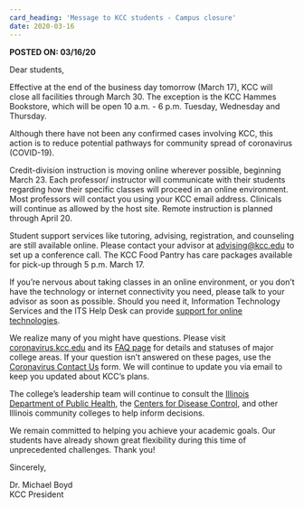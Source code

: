 ```yaml
---
card_heading: 'Message to KCC students - Campus closure'
date: 2020-03-16
---
```


<p><strong>POSTED ON: 03/16/20</strong></p>
<p><strong></strong>Dear students,</p>
<p>Effective at the end of the business day tomorrow (March 17), KCC will close all facilities through March 30. The exception is the KCC Hammes Bookstore, which will be open 10 a.m. - 6 p.m. Tuesday, Wednesday and Thursday.</p>
<p>Although there have not been any confirmed cases involving KCC, this action is to reduce potential pathways for community spread of coronavirus (COVID-19).</p>
<p>Credit-division instruction is moving online wherever possible, beginning March 23. Each professor/ instructor will communicate with their students regarding how their specific classes will proceed in an online environment. Most professors will contact you using your KCC email address. Clinicals will continue as allowed by the host site. Remote instruction is planned through April 20.</p>
<p>Student support services like tutoring, advising, registration, and counseling are still available online. Please contact your advisor at <a target="_blank" rel="noopener noreferrer" href="mailto:advising@kcc.edu">advising@kcc.edu</a> to set up a conference call. The KCC Food Pantry has care packages available for pick-up through 5 p.m. March 17.</p>
<p>If you&rsquo;re nervous about taking classes in an online environment, or you don&rsquo;t have the technology or internet connectivity you need, please talk to your advisor as soon as possible. Should you need it, Information Technology Services and the ITS Help Desk can provide <a target="_blank" rel="noopener noreferrer" href="http://www.kcc.edu/students/helpful/it/Pages/helpdesk.aspx">support for online technologies</a>.</p>
<p>We realize many of you might have questions. Please visit <a target="_blank" rel="noopener noreferrer" href="https://coronavirus.kcc.edu/">coronavirus.kcc.edu</a> and its <a target="_blank" rel="noopener noreferrer" href="https://coronavirus.kcc.edu/faq/">FAQ page</a> for details and statuses of major college areas. If your question isn&rsquo;t answered on these pages, use the <a target="_blank" rel="noopener noreferrer" href="https://coronavirus.kcc.edu/contact-us/">Coronavirus Contact Us</a> form. We will continue to update you via email to keep you updated about KCC&rsquo;s plans.</p>
<p>The college&rsquo;s leadership team will continue to consult the <a target="_blank" rel="noopener noreferrer" href="http://www.dph.illinois.gov/topics-services/diseases-and-conditions/diseases-a-z-list/coronavirus">Illinois Department of Public Health</a>, the <a target="_blank" rel="noopener noreferrer" href="https://www.cdc.gov/coronavirus/2019-nCoV/index.html">Centers for Disease Control</a>, and other Illinois community colleges to help inform decisions.</p>
<p>We remain committed to helping you achieve your academic goals. Our students have already shown great flexibility during this time of unprecedented challenges. Thank you!</p>
<p>Sincerely,</p>
<p>Dr. Michael Boyd<br />KCC President</p>
